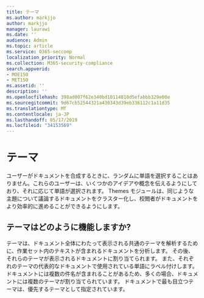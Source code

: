 ```yaml
---
title: テーマ
ms.author: markjjo
author: markjjo
manager: laurawi
ms.date: ''
audience: Admin
ms.topic: article
ms.service: O365-seccomp
localization_priority: Normal
ms.collection: M365-security-compliance
search.appverid:
- MOE150
- MET150
ms.assetid: ''
description: ''
ms.openlocfilehash: 398ad007f62e340bd10114810d5efabbb329e00e
ms.sourcegitcommit: 9d67cb52544321a430343d39eb336112c1a11d35
ms.translationtype: MT
ms.contentlocale: ja-JP
ms.lasthandoff: 05/17/2019
ms.locfileid: "34153569"
---
```

# <a name="themes"></a>テーマ

ユーザーがドキュメントを合成するときに、ランダムに単語を選択することはありません。これらのユーザーは、いくつかのアイデアや概念を伝えるようにしており、それに応じて単語が選択されます。 Themes モジュールは、同じような主題について議論するドキュメントをクラスター化し、校閲者がドキュメントをより効率的に進めることができるようにします。

## <a name="how-does-themes-work"></a>テーマはどのように機能しますか?

テーマは、ドキュメント全体にわたって表示される共通のテーマを解析するために、作業セット内のテキストが含まれるドキュメントを分析します。 その後、それらのテーマが表示されるドキュメントに割り当てられます。 また、それぞれのテーマの代表的なドキュメントで使用されている単語にラベル付けします。 ドキュメントには複数の件名が含まれることがあるため、多くの場合、ドキュメントには複数のテーマが割り当てられています。 ドキュメントで最も目立つテーマは、優先するテーマとして指定されています。